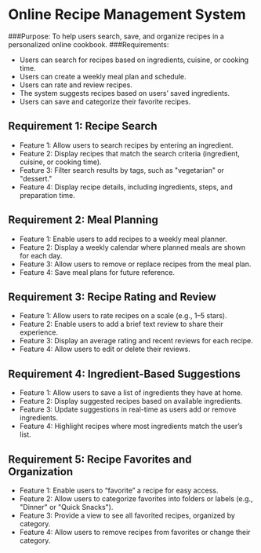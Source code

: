 # Online Recipe Management System

###Purpose: To help users search, save, and organize recipes in a personalized online cookbook.
###Requirements:
* Users can search for recipes based on ingredients, cuisine, or cooking time.
* Users can create a weekly meal plan and schedule.
* Users can rate and review recipes.
* The system suggests recipes based on users’ saved ingredients.
* Users can save and categorize their favorite recipes.
## Requirement 1: Recipe Search
* Feature 1: Allow users to search recipes by entering an ingredient.
* Feature 2: Display recipes that match the search criteria (ingredient, cuisine, or cooking time).
* Feature 3: Filter search results by tags, such as "vegetarian" or "dessert."
* Feature 4: Display recipe details, including ingredients, steps, and preparation time.
## Requirement 2: Meal Planning
* Feature 1: Enable users to add recipes to a weekly meal planner.
* Feature 2: Display a weekly calendar where planned meals are shown for each day.
* Feature 3: Allow users to remove or replace recipes from the meal plan.
* Feature 4: Save meal plans for future reference.
## Requirement 3: Recipe Rating and Review
* Feature 1: Allow users to rate recipes on a scale (e.g., 1–5 stars).
* Feature 2: Enable users to add a brief text review to share their experience.
* Feature 3: Display an average rating and recent reviews for each recipe.
* Feature 4: Allow users to edit or delete their reviews.
## Requirement 4: Ingredient-Based Suggestions
* Feature 1: Allow users to save a list of ingredients they have at home.
* Feature 2: Display suggested recipes based on available ingredients.
* Feature 3: Update suggestions in real-time as users add or remove ingredients.
* Feature 4: Highlight recipes where most ingredients match the user’s list.
## Requirement 5: Recipe Favorites and Organization
* Feature 1: Enable users to “favorite” a recipe for easy access.
* Feature 2: Allow users to categorize favorites into folders or labels (e.g., "Dinner" or "Quick Snacks").
* Feature 3: Provide a view to see all favorited recipes, organized by category.
* Feature 4: Allow users to remove recipes from favorites or change their category.

